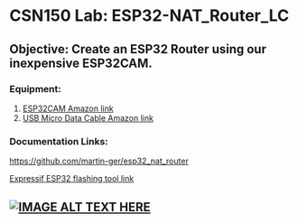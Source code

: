# CSN150 Lab: ESP32-NAT_Router_LC
## Objective: Create an ESP32 Router using our inexpensive ESP32CAM.
### Equipment:
1. [ESP32CAM Amazon link](https://www.google.com](https://www.amazon.com/Aideepen-ESP32-CAM-Bluetooth-ESP32-CAM-MB-Arduino/dp/B08P2578LV/ref=sr_1_3?crid=4FY0ECFW0ZX7&keywords=ESP32+Cam&qid=1678902050&sprefix=esp32+cam%2Caps%2C240&sr=8-3)https://www.amazon.com/Aideepen-ESP32-CAM-Bluetooth-ESP32-CAM-MB-Arduino/dp/B08P2578LV/ref=sr_1_3?crid=4FY0ECFW0ZX7&keywords=ESP32+Cam&qid=1678902050&sprefix=esp32+cam%2Caps%2C240&sr=8-3)
2. [USB Micro Data Cable Amazon link](https://www.amazon.com/AmazonBasics-Male-Micro-Cable-Black/dp/B0711PVX6Z/ref=sr_1_1_sspa?keywords=micro%2Busb%2Bdata%2Bcable&qid=1678902214&sprefix=Micro%2BUSB%2Bdata%2B%2Caps%2C89&sr=8-1-spons&spLa=ZW5jcnlwdGVkUXVhbGlmaWVyPUFaU0NaUVZHU1RFUlAmZW5jcnlwdGVkSWQ9QTA3NTA4MDVFVERCS01HVlgxM1YmZW5jcnlwdGVkQWRJZD1BMDE4NTE1NTIwWUdONkdWSzU1M1Amd2lkZ2V0TmFtZT1zcF9hdGYmYWN0aW9uPWNsaWNrUmVkaXJlY3QmZG9Ob3RMb2dDbGljaz10cnVl&th=1)
### Documentation Links:
https://github.com/martin-ger/esp32_nat_router

[Expressif ESP32 flashing tool link](https://www.espressif.com/en/support/download/other-tools)

[![IMAGE ALT TEXT HERE](http://img.youtube.com/vi/BP1Dz66faf4/0.jpg)](http://www.youtube.com/watch?v=BP1Dz66faf4)
---

